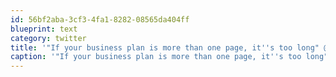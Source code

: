 ```yaml
---
id: 56bf2aba-3cf3-4fa1-8282-08565da404ff
blueprint: text
category: twitter
title: '"If your business plan is more than one page, it''s too long" @troyangrignon #GettingToPlanB'
caption: '"If your business plan is more than one page, it''s too long" <span class="username username_linked">@<a href="https://twitter.com/troyangrignon" title="Troy Angrignon">troyangrignon</a></span> <span class="hashtag hashtag_local">#<a href="http://tweettemp.darylchymko.ca/?tag=gettingtoplanb">GettingToPlanB</a>'
---
```

